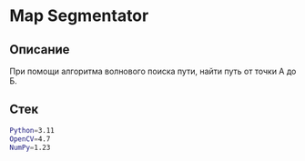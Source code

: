 # Map Segmentator

## Описание

При помощи алгоритма волнового поиска пути, найти путь от точки А до Б.

## Стек

```bash
Python=3.11
OpenCV=4.7
NumPy=1.23
```
